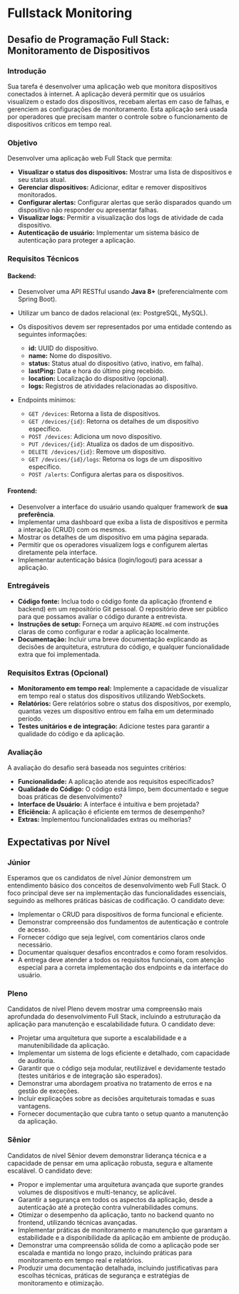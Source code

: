 # Fullstack Monitoring

## Desafio de Programação Full Stack: Monitoramento de Dispositivos

### Introdução
Sua tarefa é desenvolver uma aplicação web que monitora dispositivos conectados à internet. A aplicação deverá permitir que os usuários visualizem o estado dos dispositivos, recebam alertas em caso de falhas, e gerenciem as configurações de monitoramento. Esta aplicação será usada por operadores que precisam manter o controle sobre o funcionamento de dispositivos críticos em tempo real.

### Objetivo
Desenvolver uma aplicação web Full Stack que permita:

- **Visualizar o status dos dispositivos:** Mostrar uma lista de dispositivos e seu status atual.
- **Gerenciar dispositivos:** Adicionar, editar e remover dispositivos monitorados.
- **Configurar alertas:** Configurar alertas que serão disparados quando um dispositivo não responder ou apresentar falhas.
- **Visualizar logs:** Permitir a visualização dos logs de atividade de cada dispositivo.
- **Autenticação de usuário:** Implementar um sistema básico de autenticação para proteger a aplicação.

### Requisitos Técnicos

#### Backend:
- Desenvolver uma API RESTful usando **Java 8+** (preferencialmente com Spring Boot).
- Utilizar um banco de dados relacional (ex: PostgreSQL, MySQL).
- Os dispositivos devem ser representados por uma entidade contendo as seguintes informações:
  - **id:** UUID do dispositivo.
  - **name:** Nome do dispositivo.
  - **status:** Status atual do dispositivo (ativo, inativo, em falha).
  - **lastPing:** Data e hora do último ping recebido.
  - **location:** Localização do dispositivo (opcional).
  - **logs:** Registros de atividades relacionadas ao dispositivo.
  
- Endpoints mínimos:
  - `GET /devices`: Retorna a lista de dispositivos.
  - `GET /devices/{id}`: Retorna os detalhes de um dispositivo específico.
  - `POST /devices`: Adiciona um novo dispositivo.
  - `PUT /devices/{id}`: Atualiza os dados de um dispositivo.
  - `DELETE /devices/{id}`: Remove um dispositivo.
  - `GET /devices/{id}/logs`: Retorna os logs de um dispositivo específico.
  - `POST /alerts`: Configura alertas para os dispositivos.

#### Frontend:
- Desenvolver a interface do usuário usando qualquer framework de **sua preferência**.
- Implementar uma dashboard que exiba a lista de dispositivos e permita a interação (CRUD) com os mesmos.
- Mostrar os detalhes de um dispositivo em uma página separada.
- Permitir que os operadores visualizem logs e configurem alertas diretamente pela interface.
- Implementar autenticação básica (login/logout) para acessar a aplicação.

### Entregáveis
- **Código fonte:** Inclua todo o código fonte da aplicação (frontend e backend) em um repositório Git pessoal. O repositório deve ser público para que possamos avaliar o código durante a entrevista.
- **Instruções de setup:** Forneça um arquivo `README.md` com instruções claras de como configurar e rodar a aplicação localmente.
- **Documentação:** Incluir uma breve documentação explicando as decisões de arquitetura, estrutura do código, e qualquer funcionalidade extra que foi implementada.

### Requisitos Extras (Opcional)
- **Monitoramento em tempo real:** Implemente a capacidade de visualizar em tempo real o status dos dispositivos utilizando WebSockets.
- **Relatórios:** Gere relatórios sobre o status dos dispositivos, por exemplo, quantas vezes um dispositivo entrou em falha em um determinado período.
- **Testes unitários e de integração:** Adicione testes para garantir a qualidade do código e da aplicação.

### Avaliação
A avaliação do desafio será baseada nos seguintes critérios:

- **Funcionalidade:** A aplicação atende aos requisitos especificados?
- **Qualidade do Código:** O código está limpo, bem documentado e segue boas práticas de desenvolvimento?
- **Interface de Usuário:** A interface é intuitiva e bem projetada?
- **Eficiência:** A aplicação é eficiente em termos de desempenho?
- **Extras:** Implementou funcionalidades extras ou melhorias?

## Expectativas por Nível

### **Júnior**
Esperamos que os candidatos de nível Júnior demonstrem um entendimento básico dos conceitos de desenvolvimento web Full Stack. O foco principal deve ser na implementação das funcionalidades essenciais, seguindo as melhores práticas básicas de codificação. O candidato deve:

- Implementar o CRUD para dispositivos de forma funcional e eficiente.
- Demonstrar compreensão dos fundamentos de autenticação e controle de acesso.
- Fornecer código que seja legível, com comentários claros onde necessário.
- Documentar quaisquer desafios encontrados e como foram resolvidos.
- A entrega deve atender a todos os requisitos funcionais, com atenção especial para a correta implementação dos endpoints e da interface do usuário.

### **Pleno**
Candidatos de nível Pleno devem mostrar uma compreensão mais aprofundada do desenvolvimento Full Stack, incluindo a estruturação da aplicação para manutenção e escalabilidade futura. O candidato deve:

- Projetar uma arquitetura que suporte a escalabilidade e a manutenibilidade da aplicação.
- Implementar um sistema de logs eficiente e detalhado, com capacidade de auditoria.
- Garantir que o código seja modular, reutilizável e devidamente testado (testes unitários e de integração são esperados).
- Demonstrar uma abordagem proativa no tratamento de erros e na gestão de exceções.
- Incluir explicações sobre as decisões arquiteturais tomadas e suas vantagens.
- Fornecer documentação que cubra tanto o setup quanto a manutenção da aplicação.

### **Sênior**
Candidatos de nível Sênior devem demonstrar liderança técnica e a capacidade de pensar em uma aplicação robusta, segura e altamente escalável. O candidato deve:

- Propor e implementar uma arquitetura avançada que suporte grandes volumes de dispositivos e multi-tenancy, se aplicável.
- Garantir a segurança em todos os aspectos da aplicação, desde a autenticação até a proteção contra vulnerabilidades comuns.
- Otimizar o desempenho da aplicação, tanto no backend quanto no frontend, utilizando técnicas avançadas.
- Implementar práticas de monitoramento e manutenção que garantam a estabilidade e a disponibilidade da aplicação em ambiente de produção.
- Demonstrar uma compreensão sólida de como a aplicação pode ser escalada e mantida no longo prazo, incluindo práticas para monitoramento em tempo real e relatórios.
- Produzir uma documentação detalhada, incluindo justificativas para escolhas técnicas, práticas de segurança e estratégias de monitoramento e otimização.
